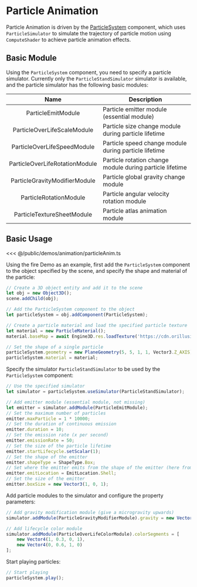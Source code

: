 # Particle Animation
Particle Animation is driven by the [ParticleSystem](/api/classes/ParticleSystem) component, which uses `ParticleSimulator` to simulate the trajectory of particle motion using `ComputeShader` to achieve particle animation effects.
## Basic Module
Using the `ParticleSystem` component, you need to specify a particle simulator. Currently only the `ParticleStandSimulator` simulator is available, and the particle simulator has the following basic modules:

| Name | Description |
| :---: | --- |
| ParticleEmitModule | Particle emitter module (essential module) |
| ParticleOverLifeScaleModule | Particle size change module during particle lifetime |
| ParticleOverLifeSpeedModule | Particle speed change module during particle lifetime |
| ParticleOverLifeRotationModule | Particle rotation change module during particle lifetime |
| ParticleGravityModifierModule | Particle global gravity change module |
| ParticleRotationModule | Particle angular velocity rotation module |
| ParticleTextureSheetModule | Particle atlas animation module |

## Basic Usage
<Demo :height="500" src="/demos/animation/particleAnim.ts"></Demo>

<<< @/public/demos/animation/particleAnim.ts

Using the fire Demo as an example, first add the `ParticleSystem` component to the object specified by the scene, and specify the shape and material of the particle:
```ts
// Create a 3D object entity and add it to the scene
let obj = new Object3D();
scene.addChild(obj);

// Add the ParticleSystem component to the object
let particleSystem = obj.addComponent(ParticleSystem);

// Create a particle material and load the specified particle texture
let material = new ParticleMaterial();
material.baseMap = await Engine3D.res.loadTexture('https://cdn.orillusion.com/particle/fx_a_glow_003.png');

// Set the shape of a single particle
particleSystem.geometry = new PlaneGeometry(5, 5, 1, 1, Vector3.Z_AXIS);
particleSystem.material = material;

```

Specify the simulator `ParticleStandSimulator` to be used by the `ParticleSystem` component:
```ts
// Use the specified simulator
let simulator = particleSystem.useSimulator(ParticleStandSimulator);

// Add emitter module (essential module, not missing)
let emitter = simulator.addModule(ParticleEmitModule);
// Set the maximum number of particles
emitter.maxParticle = 1 * 10000;
// Set the duration of continuous emission
emitter.duration = 10;
// Set the emission rate (x per second)
emitter.emissionRate = 50;
// Set the size of the particle lifetime
emitter.startLifecycle.setScalar(1);
// Set the shape of the emitter
emitter.shapeType = ShapeType.Box;
// Set where the emitter emits from the shape of the emitter (here from the shell)
emitter.emitLocation = EmitLocation.Shell;
// Set the size of the emitter
emitter.boxSize = new Vector3(1, 0, 1);
```

Add particle modules to the simulator and configure the property parameters:
```ts
// Add gravity modification module (give a microgravity upwards)
simulator.addModule(ParticleGravityModifierModule).gravity = new Vector3(0, 0.2, 0);

// Add lifecycle color module
simulator.addModule(ParticleOverLifeColorModule).colorSegments = [
    new Vector4(1, 0.3, 0, 1),
    new Vector4(0, 0.6, 1, 0)
];
```

Start playing particles:
```ts
// Start playing
particleSystem.play();
```
